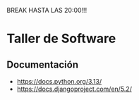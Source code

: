 BREAK HASTA LAS 20:00!!!



# Taller de Software


## Documentación

- https://docs.python.org/3.13/
- https://docs.djangoproject.com/en/5.2/